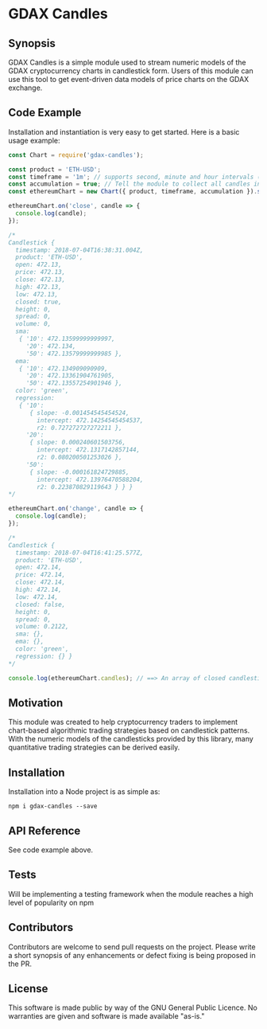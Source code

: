 # GDAX Candles

## Synopsis

GDAX Candles is a simple module used to stream numeric models of the GDAX cryptocurrency charts in candlestick form.  Users of this module can use this tool to get event-driven data models of price charts on the GDAX exchange.  

## Code Example

Installation and instantiation is very easy to get started.  Here is a basic usage example:

```js
const Chart = require('gdax-candles');

const product = 'ETH-USD';
const timeframe = '1m'; // supports second, minute and hour intervals (i.e. 1h, 30s, 10m, etc)
const accumulation = true; // Tell the module to collect all candles in memory (**WARNING** this is kind of a memory leak so only do this if you know what you are doing.  Set to false or dont specify it if you don't!)
const ethereumChart = new Chart({ product, timeframe, accumulation }).start();

ethereumChart.on('close', candle => {
  console.log(candle);
});

/*
Candlestick {
  timestamp: 2018-07-04T16:38:31.004Z,
  product: 'ETH-USD',
  open: 472.13,
  price: 472.13,
  close: 472.13,
  high: 472.13,
  low: 472.13,
  closed: true,
  height: 0,
  spread: 0,
  volume: 0,
  sma: 
   { '10': 472.13599999999997,
     '20': 472.134,
     '50': 472.13579999999985 },
  ema: 
   { '10': 472.134909090909,
     '20': 472.13361904761905,
     '50': 472.13557254901946 },
  color: 'green',
  regression: 
   { '10': 
      { slope: -0.001454545454524,
        intercept: 472.14254545454537,
        r2: 0.727272727272211 },
     '20': 
      { slope: 0.000240601503756,
        intercept: 472.1317142857144,
        r2: 0.080200501253026 },
     '50': 
      { slope: -0.000161824729885,
        intercept: 472.13976470588204,
        r2: 0.223870829119643 } } }
*/

ethereumChart.on('change', candle => {
  console.log(candle);
});

/*
Candlestick {
  timestamp: 2018-07-04T16:41:25.577Z,
  product: 'ETH-USD',
  open: 472.14,
  price: 472.14,
  close: 472.14,
  high: 472.14,
  low: 472.14,
  closed: false,
  height: 0,
  spread: 0,
  volume: 0.2122,
  sma: {},
  ema: {},
  color: 'green',
  regression: {} }
*/

console.log(ethereumChart.candles); // ==> An array of closed candlesticks: [{Candlestick}, {Candlestick}, ...]  If you set `accumulation` to false in Chart constructor then this will always be an empty array!!!
```

## Motivation

This module was created to help cryptocurrency traders to implement chart-based algorithmic trading strategies based on candlestick patterns.  With the numeric models of the candlesticks provided by this library, many quantitative trading strategies can be derived easily.  

## Installation

Installation into a Node project is as simple as:

```shell
npm i gdax-candles --save
```

## API Reference

See code example above.

## Tests

Will be implementing a testing framework when the module reaches a high level of popularity on npm

## Contributors

Contributors are welcome to send pull requests on the project.  Please write a short synopsis of any enhancements or defect fixing is being proposed in the PR.

## License

This software is made public by way of the GNU General Public Licence.  No warranties are given and software is made available "as-is."